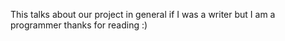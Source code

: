 This talks about our project in general if I was a writer but I am a programmer thanks for reading :)